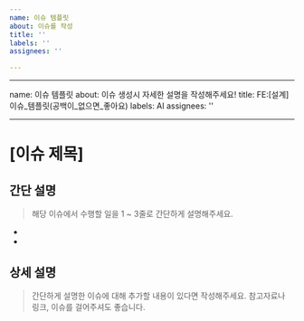 ```yaml
---
name: 이슈 템플릿
about: 이슈를 작성
title: ''
labels: ''
assignees: ''

---
```


---
name: 이슈 템플릿
about: 이슈 생성시 자세한 설명을 작성해주세요!
title: FE:[설계]이슈_템플릿(공백이_없으면_좋아요)
labels: AI
assignees: ''

---

# [이슈 제목]

## 간단 설명
> 해당 이슈에서 수행할 일을 1 ~ 3줄로 간단하게 설명해주세요.

- 
- 

## 상세 설명
> 간단하게 설명한 이슈에 대해 추가할 내용이 있다면 작성해주세요.
> 참고자료나 링크, 이슈를 걸어주셔도 좋습니다.
